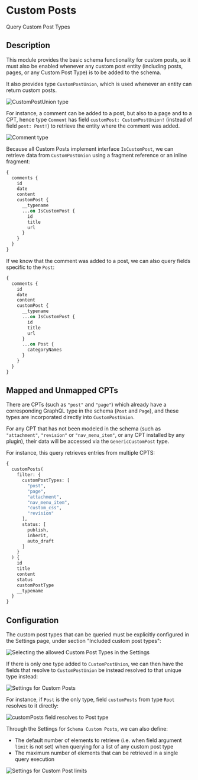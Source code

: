 # Custom Posts

Query Custom Post Types

## Description

This module provides the basic schema functionality for custom posts, so it must also be enabled whenever any custom post entity (including posts, pages, or any Custom Post Type) is to be added to the schema.

It also provides type `CustomPostUnion`, which is used whenever an entity can return custom posts.

![`CustomPostUnion` type](../../images/interactive-schema-custompost-union.png "`CustomPostUnion` type")

For instance, a comment can be added to a post, but also to a page and to a CPT, hence type `Comment` has field `customPost: CustomPostUnion!` (instead of field `post: Post!`) to retrieve the entity where the comment was added.

![`Comment` type](../../images/interactive-schema-comment.png "`Comment` type")

Because all Custom Posts implement interface `IsCustomPost`, we can retrieve data from `CustomPostUnion` using a fragment reference or an inline fragment:

```graphql
{
  comments {
    id
    date
    content
    customPost {
      __typename
      ...on IsCustomPost {
        id
        title
        url
      }
    }
  }
}
```

If we know that the comment was added to a post, we can also query fields specific to the `Post`:

```graphql
{
  comments {
    id
    date
    content
    customPost {
      __typename
      ...on IsCustomPost {
        id
        title
        url
      }
      ...on Post {
        categoryNames
      }
    }
  }
}
```

## Mapped and Unmapped CPTs

There are CPTs (such as `"post"` and `"page"`) which already have a corresponding GraphQL type in the schema (`Post` and `Page`), and these types are incorporated directly into `CustomPostUnion`.

For any CPT that has not been modeled in the schema (such as `"attachment"`, `"revision"` or `"nav_menu_item"`, or any CPT installed by any plugin), their data will be accessed via the `GenericCustomPost` type.

For instance, this query retrieves entries from multiple CPTS:

```graphql
{
  customPosts(
    filter: {
      customPostTypes: [
        "post",
        "page",
        "attachment",
        "nav_menu_item",
        "custom_css",
        "revision"
      ],
      status: [
        publish,
        inherit,
        auto_draft
      ]
    }
  ) {
    id
    title
    content
    status
    customPostType
    __typename
  }
}
```

## Configuration

The custom post types that can be queried must be explicitly configured in the Settings page, under section "Included custom post types":

![Selecting the allowed Custom Post Types in the Settings](../../images/customposts-settings-queryable-cpts.png "Selecting the allowed Custom Post Types in the Settings")

If there is only one type added to `CustomPostUnion`, we can then have the fields that resolve to `CustomPostUnion` be instead resolved to that unique type instead:

![Settings for Custom Posts](../../images/settings-customposts.png "Settings for Custom Posts")

For instance, if `Post` is the only type, field `customPosts` from type `Root` resolves to it directly:

![`customPosts` field resolves to `Post` type](../../images/interactive-schema-root.png "`customPosts` field resolves to `Post` type")

Through the Settings for `Schema Custom Posts`, we can also define:

- The default number of elements to retrieve (i.e. when field argument `limit` is not set) when querying for a list of any custom post type
- The maximum number of elements that can be retrieved in a single query execution

![Settings for Custom Post limits](../../images/settings-customposts-limits.png "Settings for Custom Post limits")
